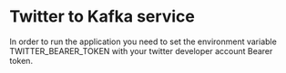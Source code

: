 # Twitter to Kafka service

In order to run the application you need to set the environment variable TWITTER_BEARER_TOKEN 
with your twitter developer account Bearer token.